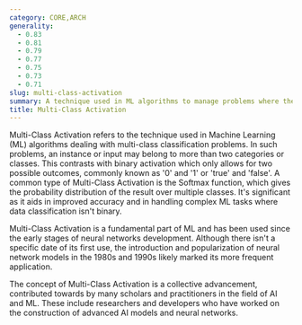```yaml
---
category: CORE,ARCH
generality:
  - 0.83
  - 0.81
  - 0.79
  - 0.77
  - 0.75
  - 0.73
  - 0.71
slug: multi-class-activation
summary: A technique used in ML algorithms to manage problems where there are more than two classes or categories.
title: Multi-Class Activation
---
```


Multi-Class Activation refers to the technique used in Machine Learning (ML) algorithms dealing with multi-class classification problems. In such problems, an instance or input may belong to more than two categories or classes. This contrasts with binary activation which only allows for two possible outcomes, commonly known as '0' and '1' or 'true' and 'false'. A common type of Multi-Class Activation is the Softmax function, which gives the probability distribution of the result over multiple classes. It's significant as it aids in improved accuracy and in handling complex ML tasks where data classification isn't binary.

Multi-Class Activation is a fundamental part of ML and has been used since the early stages of neural networks development. Although there isn't a specific date of its first use, the introduction and popularization of neural network models in the 1980s and 1990s likely marked its more frequent application.

The concept of Multi-Class Activation is a collective advancement, contributed towards by many scholars and practitioners in the field of AI and ML. These include researchers and developers who have worked on the construction of advanced AI models and neural networks.
